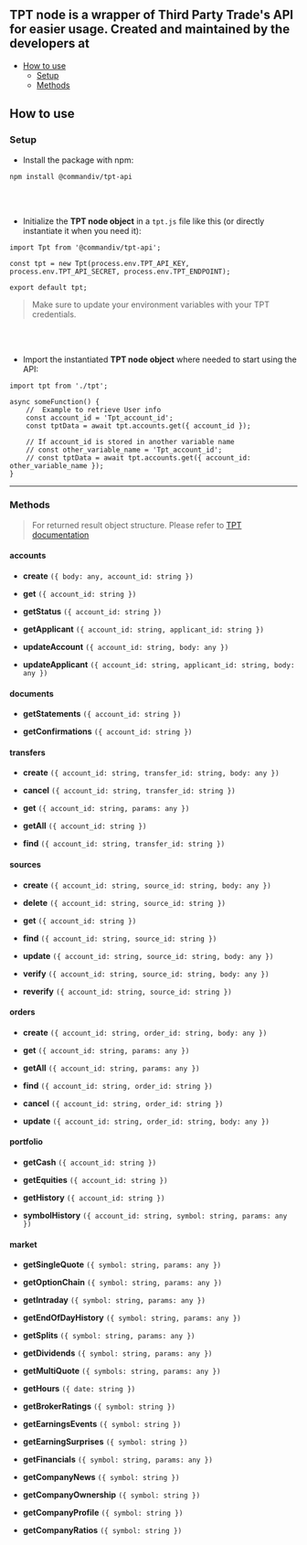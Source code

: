 TPT node is a wrapper of Third Party Trade's API for easier usage. Created and maintained by the developers at 
---
- [How to use](#how-to-use)
  - [Setup](#setup)
  - [Methods](#Methods)


## How to use
### Setup
- Install the package with npm:

```
npm install @commandiv/tpt-api
```
<br></br>

- Initialize the **TPT node object** in a `tpt.js` file like this (or directly instantiate it when you need it): 

```
import Tpt from '@commandiv/tpt-api';

const tpt = new Tpt(process.env.TPT_API_KEY, process.env.TPT_API_SECRET, process.env.TPT_ENDPOINT);

export default tpt;
```
> Make sure to update your environment variables with your TPT credentials.

<br></br>

- Import the instantiated **TPT node object** where needed to start using the API:

```
import tpt from './tpt';

async someFunction() {
	//	Example to retrieve User info
	const account_id = 'Tpt_account_id';
	const tptData = await tpt.accounts.get({ account_id });
	
	// If account_id is stored in another variable name
	// const other_variable_name = 'Tpt_account_id';
	// const tptData = await tpt.accounts.get({ account_id: other_variable_name });
}
```
---
### Methods
> For returned result object structure. Please refer to [TPT documentation](https://portal.thirdparty.com/docs/)

#### accounts

  - **create**              `({ body: any, account_id: string })`
  
  - **get**                 `({ account_id: string })`
  
  - **getStatus**           `({ account_id: string })`
  
  - **getApplicant**        `({ account_id: string, applicant_id: string })`
  
  - **updateAccount**       `({ account_id: string, body: any })`
  
  - **updateApplicant**     `({ account_id: string, applicant_id: string, body: any })`
  
#### documents

  - **getStatements**       `({ account_id: string })`
  
  - **getConfirmations**    `({ account_id: string })`
  
#### transfers

  - **create**              `({ account_id: string, transfer_id: string, body: any })`
  
  - **cancel**              `({ account_id: string, transfer_id: string })`
  
  - **get**                 `({ account_id: string, params: any })`
  
  - **getAll**              `({ account_id: string })`
  
  - **find**                `({ account_id: string, transfer_id: string })`
  
#### sources

  - **create**              `({ account_id: string, source_id: string, body: any })`
  
  - **delete**              `({ account_id: string, source_id: string })`
  
  - **get**                 `({ account_id: string })`
  
  - **find**                `({ account_id: string, source_id: string })`
  
  - **update**              `({ account_id: string, source_id: string, body: any })`
  
  - **verify**              `({ account_id: string, source_id: string, body: any })`
  
  - **reverify**            `({ account_id: string, source_id: string })`
  
#### orders 

  - **create**              `({ account_id: string, order_id: string, body: any })`
  
  - **get**                 `({ account_id: string, params: any })`
  
  - **getAll**              `({ account_id: string, params: any })`
  
  - **find**                `({ account_id: string, order_id: string })`
  
  - **cancel**              `({ account_id: string, order_id: string })`
  
  - **update**              `({ account_id: string, order_id: string, body: any })`
  
#### portfolio
  
  - **getCash**             `({ account_id: string })`
  
  - **getEquities**         `({ account_id: string })`
  
  - **getHistory**          `({ account_id: string })`
  
  - **symbolHistory**       `({ account_id: string, symbol: string, params: any })`
  
#### market

  - **getSingleQuote**      `({ symbol: string, params: any })`
  
  - **getOptionChain**      `({ symbol: string, params: any })`
  
  - **getIntraday**         `({ symbol: string, params: any })`
  
  - **getEndOfDayHistory**  `({ symbol: string, params: any })`
  
  - **getSplits**           `({ symbol: string, params: any })`
  
  - **getDividends**        `({ symbol: string, params: any })`
  
  - **getMultiQuote**       `({ symbols: string, params: any })`
  
  - **getHours**            `({ date: string })`
  
  - **getBrokerRatings**    `({ symbol: string })`
  
  - **getEarningsEvents**   `({ symbol: string })`
  
  - **getEarningSurprises** `({ symbol: string })`
  
  - **getFinancials**       `({ symbol: string, params: any })`
  
  - **getCompanyNews**      `({ symbol: string })`
  
  - **getCompanyOwnership** `({ symbol: string })`
  
  - **getCompanyProfile**   `({ symbol: string })`
  
  - **getCompanyRatios**    `({ symbol: string })`
 
